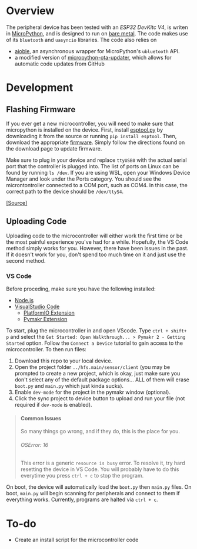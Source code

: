 # Overview
The peripheral device has been tested with an *ESP32 DevKitc V4*, is writen in [MicroPython](https://micropython.org/download/), and is designed to run on [bare metal](https://www.techopedia.com/definition/2153/bare-metal). The code makes use of its `bluetooth` and `uasyncio` libraries. The code also relies on 
* [aioble](https://github.com/micropython/micropython-lib/tree/master/micropython/bluetooth/aioble), an asynchronous wrapper for MicroPython's `ubluetooth` API.
* a modified version of [micropython-ota-updater](https://github.com/rdehuyss/micropython-ota-updater), which allows for automatic code updates from GitHub

# Development

## Flashing Firmware
If you ever get a new microcontroller, you will need to make sure that micropython is installed on the device. First, install [esptool.py](https://github.com/espressif/esptool/) by downloading it from the source or running `pip install esptool`. Then, download the appropriate [firmware](https://micropython.org/download/esp32/). Simply follow the directions found on the download page to update firmware. 

Make sure to plug in your device and replace `ttyUSB0` with the actual serial port that the controller is plugged into. The list of ports on Linux can be found by running `ls /dev`. If you are using WSL, open your Windows Device Manager and look under the Ports category. You should see the microntontroller connected to a COM port, such as COM4. In this case, the correct path to the device should be `/dev/ttyS4`.

[[Source]](https://docs.micropython.org/en/latest/esp8266/tutorial/intro.html)

## Uploading Code

Uploading code to the microcontroller will either work the first time or be the most painful experience you've had for a while. Hopefully, the VS Code method simply works for you. However, there have been issues in the past. If it doesn't work for you, don't spend too much time on it and just use the second method. 

### VS Code

Before proceding, make sure you have the following installed:
* [Node.js](https://nodejs.org/en/)
* [VisualStudio Code](https://code.visualstudio.com/Download)
	* [PlatformIO Extension](https://randomnerdtutorials.com/vs-code-platformio-ide-esp32-esp8266-arduino/#2)
	* [Pymakr Extension](https://lemariva.com/blog/2018/12/micropython-visual-studio-code-as-ide#:~:text=Code%20%2D%20Pymakr%20extension-,To,-use%20VSCode%20for)

To start, plug the microcontroller in and open VScode. Type `ctrl + shift+ p` and select the `Get Started: Open Walkthrough... > Pymakr 2 - Getting Started` option. Follow the `Connect a Device` tutorial to gain access to the microcontroller. To then run files:
1. Download this repo to your local device.
2. Open the project folder `../hfs.main/sensor/client` (you may be prompted to create a new project, which is okay, just make sure you don't select any of the default package options... ALL of them will erase `boot.py` and `main.py` which just kinda sucks).
3. Enable `dev-mode` for the project in the pymakr window (optional).
4. Click the sync project to device button to upload and run your file (not required if `dev-mode` is enabled).

> #### Common Issues
> So many things go wrong, and if they do, this is the place for you.
> ###### OSError: 16
> This error is a generic `resource is busy` error. To resolve it, try hard resetting the device in VS Code. You will probably have to do this everytime you press `ctrl + c` to stop the program.

On boot, the device will automatically load the `boot.py` then `main.py` files. On boot, `main.py` will begin scanning for peripherals and connect to them if everything works. Currently, programs are halted via `ctrl + c`.

# To-do
* Create an install script for the microcontroller code
